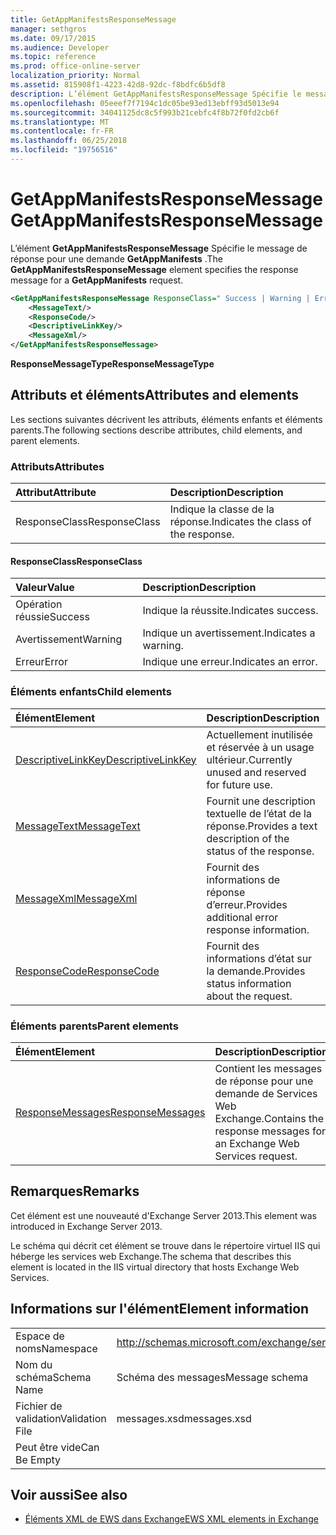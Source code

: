 ```yaml
---
title: GetAppManifestsResponseMessage
manager: sethgros
ms.date: 09/17/2015
ms.audience: Developer
ms.topic: reference
ms.prod: office-online-server
localization_priority: Normal
ms.assetid: 815908f1-4223-42d8-92dc-f8bdfc6b5df8
description: L’élément GetAppManifestsResponseMessage Spécifie le message de réponse pour une demande GetAppManifests.
ms.openlocfilehash: 05eeef7f7194c1dc05be93ed13ebff93d5013e94
ms.sourcegitcommit: 34041125dc8c5f993b21cebfc4f8b72f0fd2cb6f
ms.translationtype: MT
ms.contentlocale: fr-FR
ms.lasthandoff: 06/25/2018
ms.locfileid: "19756516"
---
```

# <a name="getappmanifestsresponsemessage"></a><span data-ttu-id="27d48-103">GetAppManifestsResponseMessage</span><span class="sxs-lookup"><span data-stu-id="27d48-103">GetAppManifestsResponseMessage</span></span>

<span data-ttu-id="27d48-104">L’élément **GetAppManifestsResponseMessage** Spécifie le message de réponse pour une demande **GetAppManifests** .</span><span class="sxs-lookup"><span data-stu-id="27d48-104">The **GetAppManifestsResponseMessage** element specifies the response message for a **GetAppManifests** request.</span></span> 
  
```XML
<GetAppManifestsResponseMessage ResponseClass=" Success | Warning | Error ">
    <MessageText/>
    <ResponseCode/>
    <DescriptiveLinkKey/>
    <MessageXml/>
</GetAppManifestsResponseMessage>
```

 <span data-ttu-id="27d48-105">**ResponseMessageType**</span><span class="sxs-lookup"><span data-stu-id="27d48-105">**ResponseMessageType**</span></span>
## <a name="attributes-and-elements"></a><span data-ttu-id="27d48-106">Attributs et éléments</span><span class="sxs-lookup"><span data-stu-id="27d48-106">Attributes and elements</span></span>

<span data-ttu-id="27d48-107">Les sections suivantes décrivent les attributs, éléments enfants et éléments parents.</span><span class="sxs-lookup"><span data-stu-id="27d48-107">The following sections describe attributes, child elements, and parent elements.</span></span>
  
### <a name="attributes"></a><span data-ttu-id="27d48-108">Attributs</span><span class="sxs-lookup"><span data-stu-id="27d48-108">Attributes</span></span>

|<span data-ttu-id="27d48-109">**Attribut**</span><span class="sxs-lookup"><span data-stu-id="27d48-109">**Attribute**</span></span>|<span data-ttu-id="27d48-110">**Description**</span><span class="sxs-lookup"><span data-stu-id="27d48-110">**Description**</span></span>|
|:-----|:-----|
|<span data-ttu-id="27d48-111">ResponseClass</span><span class="sxs-lookup"><span data-stu-id="27d48-111">ResponseClass</span></span>  <br/> |<span data-ttu-id="27d48-112">Indique la classe de la réponse.</span><span class="sxs-lookup"><span data-stu-id="27d48-112">Indicates the class of the response.</span></span>  <br/> |
   
#### <a name="responseclass"></a><span data-ttu-id="27d48-113">ResponseClass</span><span class="sxs-lookup"><span data-stu-id="27d48-113">ResponseClass</span></span>

|<span data-ttu-id="27d48-114">**Valeur**</span><span class="sxs-lookup"><span data-stu-id="27d48-114">**Value**</span></span>|<span data-ttu-id="27d48-115">**Description**</span><span class="sxs-lookup"><span data-stu-id="27d48-115">**Description**</span></span>|
|:-----|:-----|
|<span data-ttu-id="27d48-116">Opération réussie</span><span class="sxs-lookup"><span data-stu-id="27d48-116">Success</span></span>  <br/> |<span data-ttu-id="27d48-117">Indique la réussite.</span><span class="sxs-lookup"><span data-stu-id="27d48-117">Indicates success.</span></span>  <br/> |
|<span data-ttu-id="27d48-118">Avertissement</span><span class="sxs-lookup"><span data-stu-id="27d48-118">Warning</span></span>  <br/> |<span data-ttu-id="27d48-119">Indique un avertissement.</span><span class="sxs-lookup"><span data-stu-id="27d48-119">Indicates a warning.</span></span>  <br/> |
|<span data-ttu-id="27d48-120">Erreur</span><span class="sxs-lookup"><span data-stu-id="27d48-120">Error</span></span>  <br/> |<span data-ttu-id="27d48-121">Indique une erreur.</span><span class="sxs-lookup"><span data-stu-id="27d48-121">Indicates an error.</span></span>  <br/> |
   
### <a name="child-elements"></a><span data-ttu-id="27d48-122">Éléments enfants</span><span class="sxs-lookup"><span data-stu-id="27d48-122">Child elements</span></span>

|<span data-ttu-id="27d48-123">**Élément**</span><span class="sxs-lookup"><span data-stu-id="27d48-123">**Element**</span></span>|<span data-ttu-id="27d48-124">**Description**</span><span class="sxs-lookup"><span data-stu-id="27d48-124">**Description**</span></span>|
|:-----|:-----|
|[<span data-ttu-id="27d48-125">DescriptiveLinkKey</span><span class="sxs-lookup"><span data-stu-id="27d48-125">DescriptiveLinkKey</span></span>](descriptivelinkkey.md) <br/> |<span data-ttu-id="27d48-126">Actuellement inutilisée et réservée à un usage ultérieur.</span><span class="sxs-lookup"><span data-stu-id="27d48-126">Currently unused and reserved for future use.</span></span>  <br/> |
|[<span data-ttu-id="27d48-127">MessageText</span><span class="sxs-lookup"><span data-stu-id="27d48-127">MessageText</span></span>](messagetext.md) <br/> |<span data-ttu-id="27d48-128">Fournit une description textuelle de l’état de la réponse.</span><span class="sxs-lookup"><span data-stu-id="27d48-128">Provides a text description of the status of the response.</span></span>  <br/> |
|[<span data-ttu-id="27d48-129">MessageXml</span><span class="sxs-lookup"><span data-stu-id="27d48-129">MessageXml</span></span>](messagexml.md) <br/> |<span data-ttu-id="27d48-130">Fournit des informations de réponse d’erreur.</span><span class="sxs-lookup"><span data-stu-id="27d48-130">Provides additional error response information.</span></span>  <br/> |
|[<span data-ttu-id="27d48-131">ResponseCode</span><span class="sxs-lookup"><span data-stu-id="27d48-131">ResponseCode</span></span>](responsecode.md) <br/> |<span data-ttu-id="27d48-132">Fournit des informations d’état sur la demande.</span><span class="sxs-lookup"><span data-stu-id="27d48-132">Provides status information about the request.</span></span>  <br/> |
   
### <a name="parent-elements"></a><span data-ttu-id="27d48-133">Éléments parents</span><span class="sxs-lookup"><span data-stu-id="27d48-133">Parent elements</span></span>

|<span data-ttu-id="27d48-134">**Élément**</span><span class="sxs-lookup"><span data-stu-id="27d48-134">**Element**</span></span>|<span data-ttu-id="27d48-135">**Description**</span><span class="sxs-lookup"><span data-stu-id="27d48-135">**Description**</span></span>|
|:-----|:-----|
|[<span data-ttu-id="27d48-136">ResponseMessages</span><span class="sxs-lookup"><span data-stu-id="27d48-136">ResponseMessages</span></span>](responsemessages.md) <br/> |<span data-ttu-id="27d48-137">Contient les messages de réponse pour une demande de Services Web Exchange.</span><span class="sxs-lookup"><span data-stu-id="27d48-137">Contains the response messages for an Exchange Web Services request.</span></span>  <br/> |
   
## <a name="remarks"></a><span data-ttu-id="27d48-138">Remarques</span><span class="sxs-lookup"><span data-stu-id="27d48-138">Remarks</span></span>

<span data-ttu-id="27d48-139">Cet élément est une nouveauté d'Exchange Server 2013.</span><span class="sxs-lookup"><span data-stu-id="27d48-139">This element was introduced in Exchange Server 2013.</span></span>
  
<span data-ttu-id="27d48-140">Le schéma qui décrit cet élément se trouve dans le répertoire virtuel IIS qui héberge les services web Exchange.</span><span class="sxs-lookup"><span data-stu-id="27d48-140">The schema that describes this element is located in the IIS virtual directory that hosts Exchange Web Services.</span></span>
  
## <a name="element-information"></a><span data-ttu-id="27d48-141">Informations sur l'élément</span><span class="sxs-lookup"><span data-stu-id="27d48-141">Element information</span></span>

|||
|:-----|:-----|
|<span data-ttu-id="27d48-142">Espace de noms</span><span class="sxs-lookup"><span data-stu-id="27d48-142">Namespace</span></span>  <br/> |http://schemas.microsoft.com/exchange/services/2006/messages  <br/> |
|<span data-ttu-id="27d48-143">Nom du schéma</span><span class="sxs-lookup"><span data-stu-id="27d48-143">Schema Name</span></span>  <br/> |<span data-ttu-id="27d48-144">Schéma des messages</span><span class="sxs-lookup"><span data-stu-id="27d48-144">Message schema</span></span>  <br/> |
|<span data-ttu-id="27d48-145">Fichier de validation</span><span class="sxs-lookup"><span data-stu-id="27d48-145">Validation File</span></span>  <br/> |<span data-ttu-id="27d48-146">messages.xsd</span><span class="sxs-lookup"><span data-stu-id="27d48-146">messages.xsd</span></span>  <br/> |
|<span data-ttu-id="27d48-147">Peut être vide</span><span class="sxs-lookup"><span data-stu-id="27d48-147">Can Be Empty</span></span>  <br/> ||
   
## <a name="see-also"></a><span data-ttu-id="27d48-148">Voir aussi</span><span class="sxs-lookup"><span data-stu-id="27d48-148">See also</span></span>



- [<span data-ttu-id="27d48-149">Éléments XML de EWS dans Exchange</span><span class="sxs-lookup"><span data-stu-id="27d48-149">EWS XML elements in Exchange</span></span>](ews-xml-elements-in-exchange.md)

